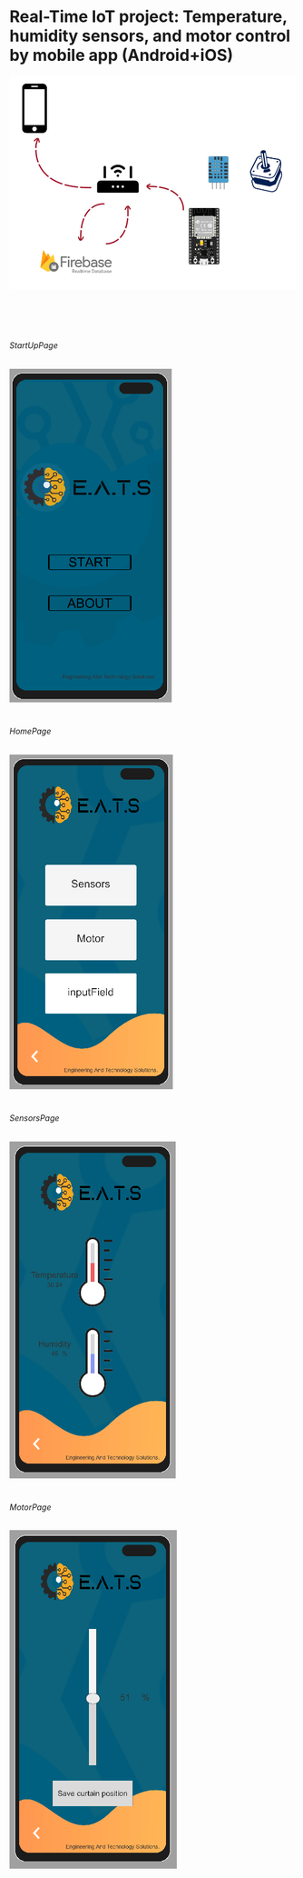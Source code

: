 # Real-Time IoT project: Temperature, humidity sensors, and motor control by mobile app (Android+iOS)

![alt text](/github_images/Real_time_IOT_project.PNG)

<p>
<br />
<br />
</p>

#
###### StartUpPage
  ![alt text](/github_images/StartUpPage.PNG)
  
#
###### HomePage
  ![alt text](/github_images/HomePage.PNG)
  
#
###### SensorsPage
  ![alt text](/github_images/SensorsPage.PNG)
  
#
###### MotorPage
  ![alt text](/github_images/MotorPage.PNG)
  
